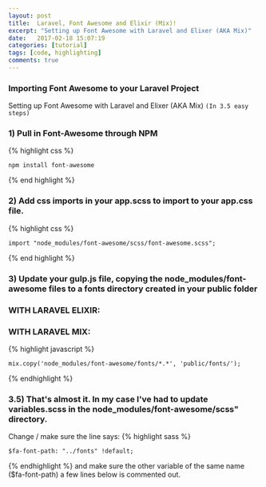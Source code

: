 ```yaml
---
layout: post
title:  Laravel, Font Awesome and Elixir (Mix)!
excerpt: "Setting up Font Awesome with Laravel and Elixer (AKA Mix)"
date:   2017-02-18 15:07:19
categories: [tutorial]
tags: [code, highlighting]
comments: true
---
```


###  Importing Font Awesome to your Laravel Project
Setting up Font Awesome with Laravel and Elixer (AKA Mix) `(In 3.5 easy steps)`

### 1) Pull in Font-Awesome through NPM
{% highlight css %}

    npm install font-awesome

{% end highlight %}

### 2) Add css imports in your app.scss to import to your app.css file.
{% highlight css %}

    import "node_modules/font-awesome/scss/font-awesome.scss";

{% end highlight %}

### 3) Update your gulp.js file, copying the node_modules/font-awesome files to a fonts directory created in your public folder
### WITH LARAVEL ELIXIR:


### WITH LARAVEL MIX:
{% highlight javascript %}

    mix.copy('node_modules/font-awesome/fonts/*.*', 'public/fonts/');

{% endhighlight %}

### 3.5) That's almost it. In my case I've had to update variables.scss in the node_modules/font-awesome/scss" directory.
Change / make sure the line says:
{% highlight sass %}

    $fa-font-path: "../fonts" !default;

{% endhighlight %}
and make sure the other variable of the same name ($fa-font-path) a few lines below is commented out.
